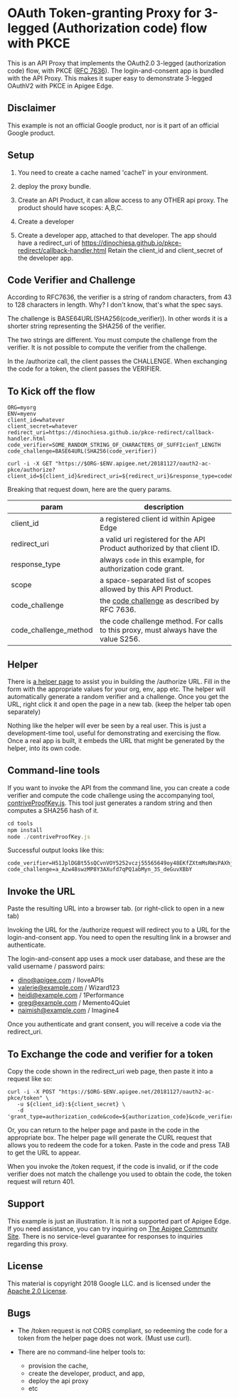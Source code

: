 # OAuth Token-granting Proxy for 3-legged (Authorization code) flow with PKCE

This is an API Proxy that implements the OAuth2.0 3-legged (authorization code) flow, with PKCE ([RFC 7636](https://tools.ietf.org/html/rfc7636)).
The login-and-consent app is bundled with the API Proxy.
This makes it super easy to demonstrate 3-legged OAuthV2 with PKCE in Apigee Edge.


## Disclaimer

This example is not an official Google product, nor is it part of an official Google product.


## Setup

1. You need to create a cache named 'cache1' in your environment.

2. deploy the proxy bundle.

3. Create an API Product, it can allow access to any OTHER api proxy.  The product should have scopes: A,B,C.

4. Create a developer

5. Create a developer app, attached to that developer.
   The app should have a redirect_uri of https://dinochiesa.github.io/pkce-redirect/callback-handler.html
   Retain the client_id and client_secret of the developer app.



## Code Verifier and Challenge

According to RFC7636, the verifier is a string of random characters, from 43 to 128 characters in length. Why? I don't know, that's what the spec says.

The challenge is BASE64URL(SHA256(code_verifier)).
In other words it is a shorter string representing the SHA256 of the verifier.

The two strings are different.  You must compute the challenge from the verifier. It is not possible to compute the verifier from the challenge.

In the /authorize call, the client passes the CHALLENGE.
When exchanging the code for a token, the client passes the VERIFIER.


## To Kick off the flow

```
ORG=myorg
ENV=myenv
client_id=whatever
client_secret=whatever
redirect_uri=https://dinochiesa.github.io/pkce-redirect/callback-handler.html
code_verifier=SOME_RANDOM_STRING_OF_CHARACTERS_OF_SUFFIcienT_LENGTH
code_challenge=BASE64URL(SHA256(code_verifier))

curl -i -X GET "https://$ORG-$ENV.apigee.net/20181127/oauth2-ac-pkce/authorize?client_id=${client_id}&redirect_uri=${redirect_uri}&response_type=code&scope=A&code_challenge=${code_challenge}code_challenge_method=S256"
```

Breaking that request down, here are the query params.

| param                 | description                                                              |
| --------------------- | ------------------------------------------------------------------------ |
| client_id             | a registered client id within Apigee Edge                                |
| redirect_uri          | a valid uri registered for the API Product authorized by that client ID. |
| response_type         | always `code` in this example, for authorization code grant.             |
| scope                 | a space-separated list of scopes allowed by this API Product.            |
| code_challenge        | the [code challenge](https://tools.ietf.org/html/rfc7636#section-4.1) as described by RFC 7636. |
| code_challenge_method | the code challenge method. For calls to this proxy, must always have the value S256.            |


## Helper

There is [a helper page](https://dinochiesa.github.io/pkce-redirect/pkce-link-builder.html) to assist you in building the /authorize URL.
Fill in the form with the appropriate values for your org, env, app etc.
The helper will automatically generate a random verifier and a challenge.
Once you get the URL, right click it and open the page in a new tab. (keep the helper tab open separately)

Nothing like the helper will ever be seen by a real user. This is just a development-time tool, useful for demonstrating and exercising the flow. Once a real app is built, it embeds the URL that might be generated by the helper, into its own code.

## Command-line tools

If you want to invoke the API from the command line, you can create a code verifier and compute the code challenge using the accompanying tool, [contriveProofKey.js](./tools/contriveProofKey.js).  This tool just generates a random string and then computes a SHA256 hash of it.

```js
cd tools
npm install
node ./contriveProofKey.js
```

Successful output looks like this:

```
code_verifier=H51JplDGBt55sQCvnVOY5252vczj55565649oy48EKfZXtmMsRWsPAXhjUpeVltQpZ4950bR50UTJHPpfgVEuqOWsccNL49io54hh54a52u52oGyFH55xGY55xFaQ55kYMz4855
code_challenge=a_Azw48swzMP8Y3AXufd7qPQ1abMyn_3S_deGuvXBbY
```

## Invoke the URL

Paste the resulting URL into a browser tab. (or right-click to open in a new tab)

Invoking the URL for the /authorize request will redirect you to a URL for the login-and-consent app.  You need to open the resulting link in a browser and authenticate.

The login-and-consent app uses a mock user database, and these are the valid username / password pairs:
* dino@apigee.com / IloveAPIs
* valerie@example.com / Wizard123
* heidi@example.com / 1Performance
* greg@example.com / Memento4Quiet
* naimish@example.com / Imagine4


Once you authenticate and grant consent, you will receive a code via the redirect_uri.


## To Exchange the code and verifier for a token

Copy the code shown in the redirect_uri web page, then paste it into a request like so:

```
curl -i -X POST "https://$ORG-$ENV.apigee.net/20181127/oauth2-ac-pkce/token" \
   -u ${client_id}:${client_secret} \
   -d 'grant_type=authorization_code&code=${authorization_code}&code_verifier=XXXX'
```

Or, you can return to the helper page and
paste in the code in the appropriate box.  The helper page will generate the
CURL request that allows you to redeem the code for a token.  Paste in the code
and press TAB to get the URL to appear.


When you invoke the /token request, if the code is invalid, or if the code
verifier does not match the challenge you used to obtain the code, the token
request will return 401.


## Support

This example is just an illustration. It is not a supported part of Apigee Edge.
If you need assistance, you can try inquiring on
[The Apigee Community Site](https://community.apigee.com).  There is no service-level
guarantee for responses to inquiries regarding this proxy.

## License

This material is copyright 2018 Google LLC.
and is licensed under the [Apache 2.0 License](LICENSE).

## Bugs

* The /token request is not CORS compliant, so redeeming the code for a token from the helper page does not work.
  (Must use curl).

* There are no command-line helper tools to:
  * provision the cache,
  * create the developer, product, and app,
  * deploy the api proxy
  * etc
